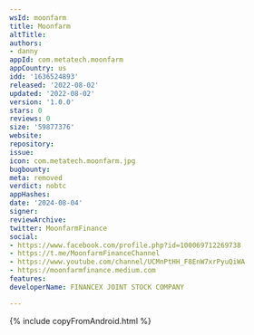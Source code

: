 ```yaml
---
wsId: moonfarm
title: Moonfarm
altTitle: 
authors:
- danny
appId: com.metatech.moonfarm
appCountry: us
idd: '1636524893'
released: '2022-08-02'
updated: '2022-08-02'
version: '1.0.0'
stars: 0
reviews: 0
size: '59877376'
website: 
repository: 
issue: 
icon: com.metatech.moonfarm.jpg
bugbounty: 
meta: removed
verdict: nobtc
appHashes: 
date: '2024-08-04'
signer: 
reviewArchive: 
twitter: MoonfarmFinance
social:
- https://www.facebook.com/profile.php?id=100069712269738
- https://t.me/MoonfarmFinanceChannel
- https://www.youtube.com/channel/UCMnPtHH_F8EnW7xrPyuQiWA
- https://moonfarmfinance.medium.com
features: 
developerName: FINANCEX JOINT STOCK COMPANY

---
```


{% include copyFromAndroid.html %}